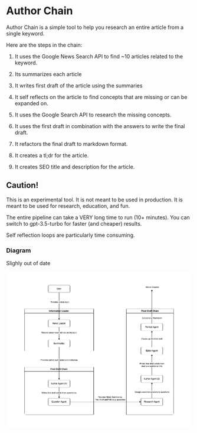 # Author Chain

Author Chain is a simple tool to help you research an entire article from a single keyword.

Here are the steps in the chain:

1. It uses the Google News Search API to find ~10 articles related to the keyword. 

2. Its summarizes each article

3. It writes first draft of the article using the summaries

4. It self reflects on the article to find concepts that are missing or can be expanded on.

5. It uses the Google Search API to research the missing concepts.

6. It uses the first draft in combination with the answers to write the final draft.

7. It refactors the final draft to markdown format.

8. It creates a tl;dr for the article.

8. It creates SEO title and description for the article.

## Caution!

This is an experimental tool. It is not meant to be used in production. It is meant to be used for research, education, and fun.

The entire pipeline can take a VERY long time to run (10+ minutes). You can switch to gpt-3.5-turbo for faster (and cheaper) results.

Self reflection loops are particularly time consuming.

### Diagram

Slighly out of date

![Diagram](
https://raw.githubusercontent.com/olliethedev/author-chain/main/markup_files/diagram.png)


